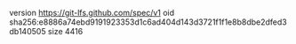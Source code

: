 version https://git-lfs.github.com/spec/v1
oid sha256:e8886a74ebd9191923353d1c6ad404d143d3721f1f1e8b8dbe2dfed3db140505
size 4416

